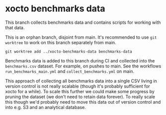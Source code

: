 # xocto benchmarks data

This branch collects benchmarks data and contains scripts for working with that data.

This is an orphan branch, disjoint from main. It's recommended to use `git worktree` to
work on this branch separately from main.

```
git worktree add ../xocto-benchmarks-data benchmarks-data
```

Benchmarks data is added to this branch during CI and collected into the `benchmarks.csv` dataset.
For example, on pushes to main. See the workflows `run_benchmarks_main.yml` and `collect_benchmarks.yml` 
on main. 

This approach of collecting all benchmarks data into a single CSV living in version
control is not really scalable (though it's probably sufficient for xocto for a while). 
To scale this further we could make some progress by pruning the dataset (we don't need
to retain data forever). To really scale this though we'd probably need to move this data
out of version control and into e.g. S3 and an analytical database. 
